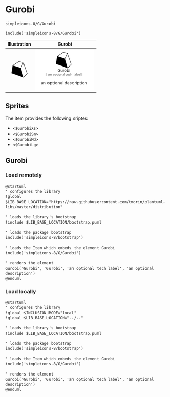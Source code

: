 # Gurobi


```text
simpleicons-8/G/Gurobi
```

```text
include('simpleicons-8/G/Gurobi')
```



| Illustration | Gurobi |
| :---: | :---: |
| ![illustration for Illustration](../../simpleicons-8/G/Gurobi.png) | ![illustration for Gurobi](../../simpleicons-8/G/Gurobi.Local.png) |



## Sprites
The item provides the following sriptes:

- `<$GurobiXs>`
- `<$GurobiSm>`
- `<$GurobiMd>`
- `<$GurobiLg>`





## Gurobi

### Load remotely
```plantuml
@startuml
' configures the library
!global $LIB_BASE_LOCATION="https://raw.githubusercontent.com/tmorin/plantuml-libs/master/distribution"

' loads the library's bootstrap
!include $LIB_BASE_LOCATION/bootstrap.puml

' loads the package bootstrap
include('simpleicons-8/bootstrap')

' loads the Item which embeds the element Gurobi
include('simpleicons-8/G/Gurobi')

' renders the element
Gurobi('Gurobi', 'Gurobi', 'an optional tech label', 'an optional description')
@enduml
```

### Load locally
```plantuml
@startuml
' configures the library
!global $INCLUSION_MODE="local"
!global $LIB_BASE_LOCATION="../.."

' loads the library's bootstrap
!include $LIB_BASE_LOCATION/bootstrap.puml

' loads the package bootstrap
include('simpleicons-8/bootstrap')

' loads the Item which embeds the element Gurobi
include('simpleicons-8/G/Gurobi')

' renders the element
Gurobi('Gurobi', 'Gurobi', 'an optional tech label', 'an optional description')
@enduml
```

